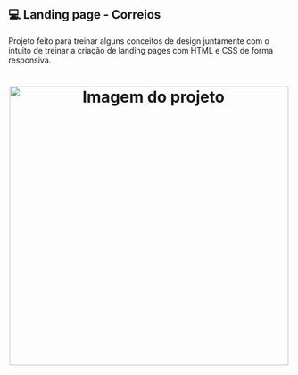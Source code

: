 ## 💻 Landing page - Correios

Projeto feito para treinar alguns conceitos de design juntamente com o intuito de treinar a criação de landing pages com HTML e CSS de forma responsiva.

<h1 align="center">
    <img alt="Imagem do projeto" title="Imagem do projeto" src="https://user-images.githubusercontent.com/57795650/98243217-60fb7580-1f4c-11eb-8f52-54ca0f55f18c.png" width="500px" />
</h1>
